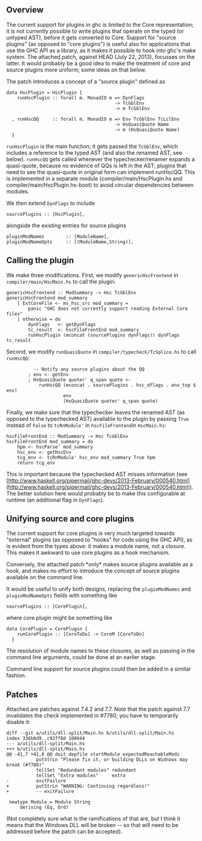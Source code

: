 ## Overview


The current support for plugins in ghc is limited to the Core representation;
it is not currently possible to write plugins that operate on the typed (or
untyped AST), before it gets converted to Core. Support for "source plugins"
(as opposed to "core plugins") is useful also for applications that use the GHC
API as a library, as it makes it possible to hook into ghc's make system. The
attached patch, against HEAD (July 22, 2013), focusses on the latter. It would
probably be a good idea to make the treatment of core and source plugins more
uniform; some ideas on that below.


The patch introduces a concept of a "source plugin" defined as 

```wiki
data HscPlugin = HscPlugin {
    runHscPlugin :: forall m. MonadIO m => DynFlags
                                        -> TcGblEnv
                                        -> m TcGblEnv

  , runHscQQ     :: forall m. MonadIO m => Env TcGblEnv TcLclEnv
                                        -> HsQuasiQuote Name
                                        -> m (HsQuasiQuote Name)
  }
```

`runHscPlugin` is the main function; it gets passed the `TcGblEnv`, which
includes a reference to the typed AST (and also the renamed AST, see below).
`runHscQQ` gets called whenever the typechecker/renamer expands a quasi-quote,
because no evidence of QQs is left in the AST; plugins that need to see the
quasi-quote in original form can implement runHscQQ. This is implemented in a
separate module (compiler/main/HscPlugin.hs and
compiler/main/HscPlugin.hs-boot) to avoid circular dependencies between
modules.


We then extend `DynFlags` to include  

```wiki
sourcePlugins :: [HscPlugin],
```


alongside the existing entries for source plugins 

```wiki
pluginModNames        :: [ModuleName],
pluginModNameOpts     :: [(ModuleName,String)],
```

## Calling the plugin


We make three modifications. First, we modify `genericHscFrontend` in `compiler/main/HscMain.hs` to call the plugin:

```wiki
genericHscFrontend :: ModSummary -> Hsc TcGblEnv
genericHscFrontend mod_summary
    | ExtCoreFile <- ms_hsc_src mod_summary =
        panic "GHC does not currently support reading External Core files"
    | otherwise = do
        dynFlags   <- getDynFlags
        tc_result  <- hscFileFrontEnd mod_summary
        runHscPlugin (mconcat (sourcePlugins dynFlags)) dynFlags tc_result
```


Second, we modify `runQuasiQuote` in `compiler/typecheck/TcSplice.hs` to call `runHscQQ`:

```wiki
          -- Notify any source plugins about the QQ
        ; env <- getEnv 
        ; HsQuasiQuote quoter' q_span quote <- 
            runHscQQ (mconcat . sourcePlugins . hsc_dflags . env_top $ env) 
                     env 
                     (HsQuasiQuote quoter' q_span quote)
```


Finally, we make sure that the typechecker leaves the renamed AST (as opposed to the typechecked AST) available to the plugin by passing `True` instead of `False` to `tcRnModule'` in `hscFileFrontend`in `HscMain.hs`:

```wiki
hscFileFrontEnd :: ModSummary -> Hsc TcGblEnv
hscFileFrontEnd mod_summary = do
    hpm <- hscParse' mod_summary
    hsc_env <- getHscEnv
    tcg_env <- tcRnModule' hsc_env mod_summary True hpm
    return tcg_env
```


This is important because the typechecked AST misses information (see [http://www.haskell.org/pipermail/ghc-devs/2013-February/000540.html](http://www.haskell.org/pipermail/ghc-devs/2013-February/000540.html)). The better solution here would probably be to make this configurable at runtime (an additional flag in `DynFlags`).

## Unifying source and core plugins


The current support for core plugins is very much targeted towards "external"
plugins (as opposed to "hooks" for code using the GHC API), as is evident from
the types above: it makes a module name, not a closure. This makes it awkward
to use core plugins as a hook mechanism.


Conversely, the attached patch \*only\* makes source plugins available as a hook,
and makes no effort to introduce the concept of source plugins available on the
command line. 


It would be useful to unify both designs, replacing the `pluginModNames` and
`pluginModNameOpts` fields with something like

```wiki
sourcePlugins :: [CorePlugin],
```


where core plugin might be something like

```wiki
data CorePlugin = CorePlugin {
    runCorePlugin :: [CoreToDo] -> CoreM [CoreToDo]
  }
```


The resolution of module names to these closures, as well as passing in the
command line arguments, could be done at an earlier stage.


Command line support for source plugins could then be added in a similar
fashion.

## Patches


Attached are patches against 7.4.2 and 7.7. Note that the patch against 7.7 invalidates the check implemented in #7780; you have to temporarily disable it:

```wiki
diff --git a/utils/dll-split/Main.hs b/utils/dll-split/Main.hs
index 336b6d9..c92ff8d 100644
--- a/utils/dll-split/Main.hs
+++ b/utils/dll-split/Main.hs
@@ -41,7 +41,8 @@ doit depfile startModule expectedReachableMods
           putStrLn "Please fix it, or building DLLs on Widnows may break (#7780)"
           tellSet "Redundant modules" redundant
           tellSet "Extra modules"     extra
-          exitFailure
+          putStrLn "WARNING: Continuing regardless!"
+          -- exitFailure
 
 newtype Module = Module String
     deriving (Eq, Ord)
```


(Not completely sure what is the ramifications of that are, but I think it means that the Windows DLL will be broken -- so that will need to be addressed before the patch can be accepted).
